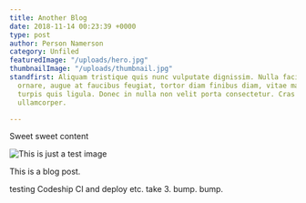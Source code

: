 ```yaml
---
title: Another Blog
date: 2018-11-14 00:23:39 +0000
type: post
author: Person Namerson
category: Unfiled
featuredImage: "/uploads/hero.jpg"
thumbnailImage: "/uploads/thumbnail.jpg"
standfirst: Aliquam tristique quis nunc vulputate dignissim. Nulla facilisi. Suspendisse
  ornare, augue at faucibus feugiat, tortor diam finibus diam, vitae maximus arcu
  turpis quis ligula. Donec in nulla non velit porta consectetur. Cras pharetra vestibulum
  ullamcorper.

---
```

Sweet sweet content

![This is just a test image](/uploads/hero.jpg)

This is a blog post.

testing Codeship CI and deploy etc. take 3. bump. bump.